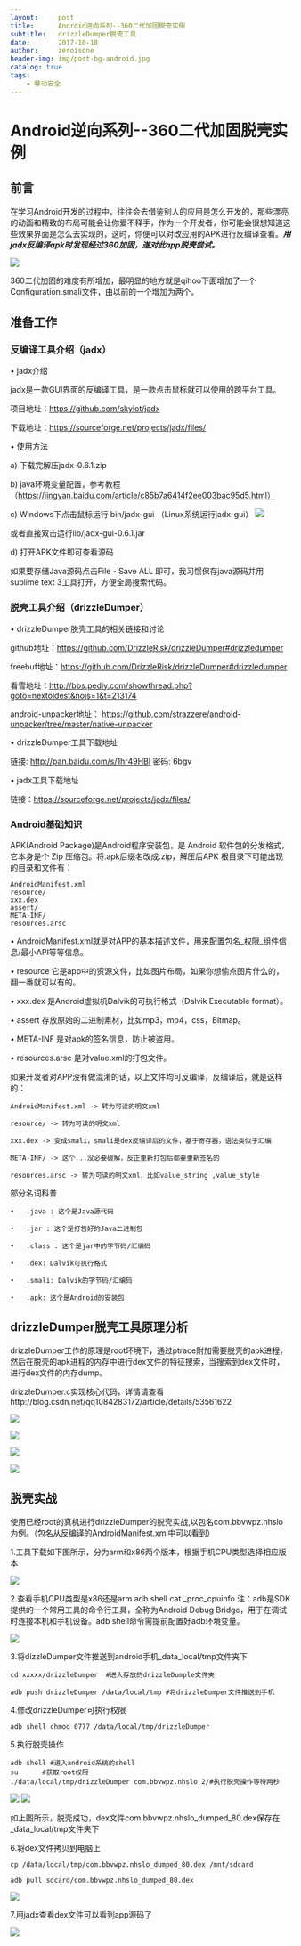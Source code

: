 ```yaml
---
layout:     post
title:      Android逆向系列--360二代加固脱壳实例
subtitle:   drizzleDumper脱壳工具
date:       2017-10-18
author:     zeroisone
header-img: img/post-bg-android.jpg
catalog: true
tags:
    - 移动安全
---
```



# Android逆向系列--360二代加固脱壳实例

## 前言
 在学习Android开发的过程中，往往会去借鉴别人的应用是怎么开发的，那些漂亮的动画和精致的布局可能会让你爱不释手，作为一个开发者，你可能会很想知道这些效果界面是怎么去实现的，这时，你便可以对改应用的APK进行反编译查看。***用jadx反编译apk时发现经过360加固，遂对此app脱壳尝试。***


![](https://ws4.sinaimg.cn/large/006tNc79gy1fqluf7zjfbj30o10eragk.jpg)

360二代加固的难度有所增加，最明显的地方就是qihoo下面增加了一个Configuration.smali文件，由以前的一个增加为两个。

## 准备工作
### 反编译工具介绍（jadx）
• jadx介绍

jadx是一款GUI界面的反编译工具，是一款点击鼠标就可以使用的跨平台工具。

项目地址：https://github.com/skylot/jadx

下载地址：https://sourceforge.net/projects/jadx/files/


•	使用方法

a)	下载完解压jadx-0.6.1.zip

b)	java环境变量配置，参考教程（https://jingyan.baidu.com/article/c85b7a6414f2ee003bac95d5.html）

c)	Windows下点击鼠标运行 bin/jadx-gui （Linux系统运行jadx-gui）
![](https://ws3.sinaimg.cn/large/006tNc79gy1fqluxlrp9ej31c10guq7g.jpg)

或者直接双击运行lib/jadx-gui-0.6.1.jar

d)	打开APK文件即可查看源码

如果要存储Java源码点击File - Save ALL 即可，我习惯保存java源码并用sublime text 3工具打开，方便全局搜索代码。

### 脱壳工具介绍（drizzleDumper）

•	drizzleDumper脱壳工具的相关链接和讨论

github地址：https://github.com/DrizzleRisk/drizzleDumper#drizzledumper

freebuf地址：https://github.com/DrizzleRisk/drizzleDumper#drizzledumper

看雪地址：http://bbs.pediy.com/showthread.php?goto=nextoldest&nojs=1&t=213174

android-unpacker地址：
https://github.com/strazzere/android-unpacker/tree/master/native-unpacker 

•	drizzleDumper工具下载地址

链接: http://pan.baidu.com/s/1hr49HBI 密码: 6bgv

•	jadx工具下载地址

链接：https://sourceforge.net/projects/jadx/files/

### Android基础知识 

APK(Android Package)是Android程序安装包，是 Android 软件包的分发格式，它本身是个 Zip 压缩包。将.apk后缀名改成.zip，解压后APK 根目录下可能出现的目录和文件有：

```
AndroidManifest.xml
resource/
xxx.dex
assert/
META-INF/
resources.arsc
```

•	AndroidManifest.xml就是对APP的基本描述文件，用来配置包名_权限_组件信息/最小API等等信息。

•	resource 它是app中的资源文件，比如图片布局，如果你想偷点图片什么的，翻一番就可以有的。

•	xxx.dex 是Android虚拟机Dalvik的可执行格式（Dalvik Executable format）。

•	assert 存放原始的二进制素材，比如mp3，mp4，css，Bitmap。

•	META-INF 是对apk的签名信息，防止被盗用。

•	resources.arsc 是对value.xml的打包文件。

如果开发者对APP没有做混淆的话，以上文件均可反编译，反编译后，就是这样的：

```
AndroidManifest.xml -> 转为可读的明文xml

resource/ -> 转为可读的明文xml

xxx.dex -> 变成smali，smali是dex反编译后的文件，基于寄存器，语法类似于汇编

META-INF/ -> 这个...没必要破解，反正重新打包后都要重新签名的

resources.arsc -> 转为可读的明文xml，比如value_string ,value_style

```

部分名词科普

```
•	.java : 这个是Java源代码

•	.jar : 这个是打包好的Java二进制包

•	.class : 这个是jar中的字节码/汇编码

•	.dex: Dalvik可执行格式

•	.smali: Dalvik的字节码/汇编码

•	.apk: 这个是Android的安装包
```

## drizzleDumper脱壳工具原理分析
  drizzleDumper工作的原理是root环境下，通过ptrace附加需要脱壳的apk进程，然后在脱壳的apk进程的内存中进行dex文件的特征搜索，当搜索到dex文件时，进行dex文件的内存dump。

drizzleDumper.c实现核心代码，详情请查看http://blog.csdn.net/qq1084283172/article/details/53561622

![](https://ws2.sinaimg.cn/large/006tNc79gy1fqlvdg29bij31c116uwu9.jpg)

![](https://ws2.sinaimg.cn/large/006tNc79gy1fqlvdpydqjj31c10whaln.jpg)

![](https://ws2.sinaimg.cn/large/006tNc79gy1fqlve205x5j31c11584fs.jpg)

![](https://ws2.sinaimg.cn/large/006tNc79gy1fqlve9hs9xj31c11f6qi1.jpg)


## 脱壳实战
  使用已经root的真机进行drizzleDumper的脱壳实战,以包名com.bbvwpz.nhslo为例。（包名从反编译的AndroidManifest.xml中可以看到）

1.工具下载如下图所示，分为arm和x86两个版本，根据手机CPU类型选择相应版本

![](https://ws4.sinaimg.cn/large/006tNc79gy1fqlvk3pr62j31c10h942t.jpg)


2.查看手机CPU类型是x86还是arm
adb shell cat _proc_cpuinfo 
注：adb是SDK提供的一个常用工具的命令行工具，全称为Android Debug Bridge，用于在调试时连接本机和手机设备。adb shell命令需提前配置好adb环境变量。

![](https://ws1.sinaimg.cn/large/006tKfTcgy1fqmikb6msmj31c10jejtr.jpg)


3.将dizzleDumper文件推送到android手机_data_local/tmp文件夹下

```
cd xxxxx/drizzleDumper  #进入存放的drizzleDumple文件夹

adb push drizzleDumper /data/local/tmp #将drizzleDumper文件推送到手机
```

4.修改drizzleDumper可执行权限
```
adb shell chmod 0777 /data/local/tmp/drizzleDumper
```

5.执行脱壳操作

```
adb shell #进入android系统的shell
su      #获取root权限
./data/local/tmp/drizzleDumper com.bbvwpz.nhslo 2/#执行脱壳操作等待两秒
```

![](https://ws3.sinaimg.cn/large/006tKfTcgy1fqmija8693j31c10lhdkf.jpg)
![](https://ws4.sinaimg.cn/large/006tKfTcgy1fqmijxr84dj31c10e5q4q.jpg)

如上图所示，脱壳成功，dex文件com.bbvwpz.nhslo_dumped_80.dex保存在_data_local/tmp文件夹下

6.将dex文件拷贝到电脑上

```
cp /data/local/tmp/com.bbvwpz.nhslo_dumped_80.dex /mnt/sdcard

adb pull sdcard/com.bbvwpz.nhslo_dumped_80.dex
```
![](https://ws4.sinaimg.cn/large/006tKfTcgy1fqmij0xn1aj31c10e4jt4.jpg)

7.用jadx查看dex文件可以看到app源码了

![](https://ws2.sinaimg.cn/large/006tKfTcgy1fqmiicdr4ij31c10qpk79.jpg)

